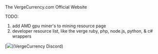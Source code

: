 The VergeCurrency.com Official Website


TODO:
 
1. add AMD gpu miner's to mining resource page
2. developer resource list, like the verge ruby, php, node.js, python, & c# wrappers





[<img src="https://discordapp.com/api/guilds/325024453065179137/widget.png?style=shield">](VergeCurrency Discord)


